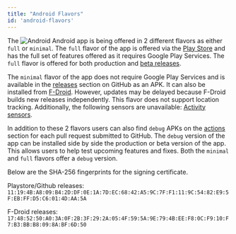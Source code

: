 ```yaml
---
title: "Android Flavors"
id: 'android-flavors'
---
```


The ![Android](/assets/android.svg) Android app is being offered in 2 different flavors as either `full` or `minimal`. The `full` flavor of the app is offered via the [Play Store](https://play.google.com/store/apps/details?id=io.homeassistant.companion.android) and has the full set of features offered as it requires Google Play Services. The `full` flavor is offered for both production and [beta releases](https://play.google.com/apps/testing/io.homeassistant.companion.android).

The `minimal` flavor of the app does not require Google Play Services and is available in the [releases](https://github.com/home-assistant/android/releases) section on GitHub as an APK. It can also be installed from [F-Droid](https://f-droid.org/en/packages/io.homeassistant.companion.android.minimal). However, updates may be delayed because F-Droid builds new releases independently. This flavor does not support location tracking. Additionally, the following sensors are unavailable: [Activity sensors](/core/sensors.md#activity-sensors).

In addition to these 2 flavors users can also find `debug` APKs on the [actions](https://github.com/home-assistant/android/actions) section for each pull request submitted to GitHub. The `debug` version of the app can be installed side by side the production or beta version of the app. This allows users to help test upcoming features and fixes. Both the `minimal` and `full` flavors offer a `debug` version.

Below are the SHA-256 fingerprints for the signing certificate.

Playstore/Github releases:
`11:19:4B:A8:09:B4:2D:DF:0E:1A:7D:EC:68:42:A5:9C:7F:F1:11:9C:54:82:E9:5F:EB:FF:D5:C6:01:4D:AA:5A`

F-Droid releases:
`17:48:52:50:A0:3A:0F:2B:3F:29:2A:05:4F:59:5A:9E:79:4B:EE:F8:0C:F9:10:F7:B3:BB:B8:09:8A:BF:6D:50`
